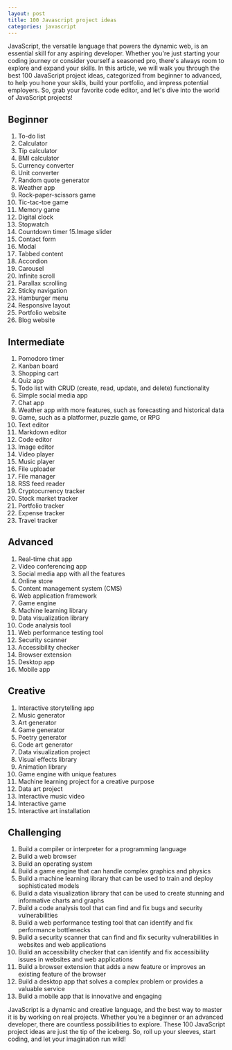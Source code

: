 ```yaml
---
layout: post
title: 100 Javascript project ideas
categories: javascript
---
```


JavaScript, the versatile language that powers the dynamic web, is an essential skill for any aspiring developer. Whether you're just starting your coding journey or consider yourself a seasoned pro, there's always room to explore and expand your skills. In this article, we will walk you through the best 100 JavaScript project ideas, categorized from beginner to advanced, to help you hone your skills, build your portfolio, and impress potential employers. So, grab your favorite code editor, and let's dive into the world of JavaScript projects!

## Beginner

1. To-do list
2. Calculator
3. Tip calculator
4. BMI calculator
5. Currency converter
6. Unit converter
7. Random quote generator
8. Weather app
9. Rock-paper-scissors game
10. Tic-tac-toe game
11. Memory game
12. Digital clock
13. Stopwatch
14. Countdown timer
15.Image slider
16. Contact form
17. Modal
18. Tabbed content
19. Accordion
20. Carousel
21. Infinite scroll
22. Parallax scrolling
23. Sticky navigation
24. Hamburger menu
25. Responsive layout
26. Portfolio website
27. Blog website

## Intermediate

1. Pomodoro timer
2. Kanban board
3. Shopping cart
4. Quiz app
5. Todo list with CRUD (create, read, update, and delete) functionality
6. Simple social media app
7. Chat app
8. Weather app with more features, such as forecasting and historical data
9. Game, such as a platformer, puzzle game, or RPG
10. Text editor
11. Markdown editor
12. Code editor
13. Image editor
14. Video player
15. Music player
16. File uploader
17. File manager
18. RSS feed reader
19. Cryptocurrency tracker
20. Stock market tracker
21. Portfolio tracker
22. Expense tracker
23. Travel tracker

## Advanced

1. Real-time chat app
2. Video conferencing app
3. Social media app with all the features
4. Online store
5. Content management system (CMS)
6. Web application framework
7. Game engine
8. Machine learning library
9. Data visualization library
10. Code analysis tool
11. Web performance testing tool
12. Security scanner
13. Accessibility checker
14. Browser extension
15. Desktop app
16. Mobile app

## Creative

1. Interactive storytelling app
2. Music generator
3. Art generator
4. Game generator
5. Poetry generator
6. Code art generator
7. Data visualization project
8. Visual effects library
9. Animation library
10. Game engine with unique features
11. Machine learning project for a creative purpose
12. Data art project
13. Interactive music video
14. Interactive game
15. Interactive art installation

## Challenging

1. Build a compiler or interpreter for a programming language
2. Build a web browser
3. Build an operating system
4. Build a game engine that can handle complex graphics and physics
5. Build a machine learning library that can be used to train and deploy sophisticated models
6. Build a data visualization library that can be used to create stunning and informative charts and graphs
7. Build a code analysis tool that can find and fix bugs and security vulnerabilities
8. Build a web performance testing tool that can identify and fix performance bottlenecks
9. Build a security scanner that can find and fix security vulnerabilities in websites and web applications
10. Build an accessibility checker that can identify and fix accessibility issues in websites and web applications
11. Build a browser extension that adds a new feature or improves an existing feature of the browser
12. Build a desktop app that solves a complex problem or provides a valuable service
13. Build a mobile app that is innovative and engaging


JavaScript is a dynamic and creative language, and the best way to master it is by working on real projects. Whether you're a beginner or an advanced developer, there are countless possibilities to explore. These 100 JavaScript project ideas are just the tip of the iceberg. So, roll up your sleeves, start coding, and let your imagination run wild!
